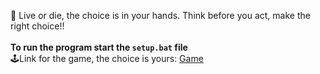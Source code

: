 🎰 Live or die, the choice is in your hands. Think before you act, make the right choice!!
<br>
<br>
<strong>To run the program start the <code>setup.bat</code> file</strong>
<br>
🕹️Link for the game, the choice is yours: <a href="https://portfoliioo.github.io/h/Home/Projects/Programs/Python/Russian%20Roulette/Russian%20Roulette.zip" target="_blank" download>Game</a>
